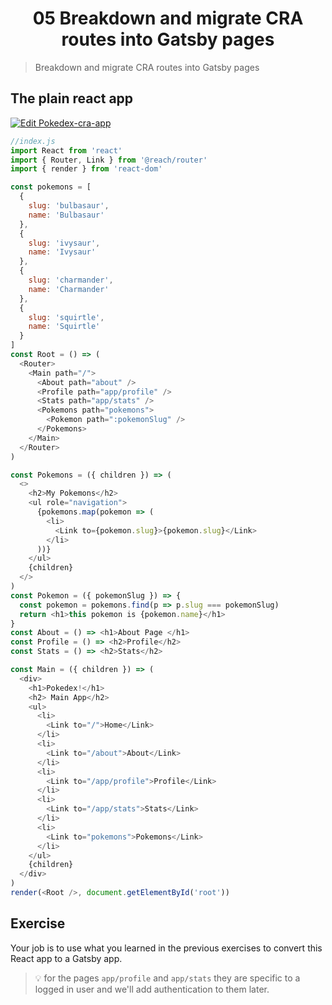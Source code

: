 <h1 align="center">05 Breakdown and migrate CRA routes into Gatsby pages</h1>

> Breakdown and migrate CRA routes into Gatsby pages

## The plain react app

[![Edit Pokedex-cra-app](https://codesandbox.io/static/img/play-codesandbox.svg)](https://codesandbox.io/s/heuristic-mountain-e77n0?fontsize=14&hidenavigation=1&theme=dark)

```js
//index.js
import React from 'react'
import { Router, Link } from '@reach/router'
import { render } from 'react-dom'

const pokemons = [
  {
    slug: 'bulbasaur',
    name: 'Bulbasaur'
  },
  {
    slug: 'ivysaur',
    name: 'Ivysaur'
  },
  {
    slug: 'charmander',
    name: 'Charmander'
  },
  {
    slug: 'squirtle',
    name: 'Squirtle'
  }
]
const Root = () => (
  <Router>
    <Main path="/">
      <About path="about" />
      <Profile path="app/profile" />
      <Stats path="app/stats" />
      <Pokemons path="pokemons">
        <Pokemon path=":pokemonSlug" />
      </Pokemons>
    </Main>
  </Router>
)

const Pokemons = ({ children }) => (
  <>
    <h2>My Pokemons</h2>
    <ul role="navigation">
      {pokemons.map(pokemon => (
        <li>
          <Link to={pokemon.slug}>{pokemon.slug}</Link>
        </li>
      ))}
    </ul>
    {children}
  </>
)
const Pokemon = ({ pokemonSlug }) => {
  const pokemon = pokemons.find(p => p.slug === pokemonSlug)
  return <h1>this pokemon is {pokemon.name}</h1>
}
const About = () => <h1>About Page </h1>
const Profile = () => <h2>Profile</h2>
const Stats = () => <h2>Stats</h2>

const Main = ({ children }) => (
  <div>
    <h1>Pokedex!</h1>
    <h2> Main App</h2>
    <ul>
      <li>
        <Link to="/">Home</Link>
      </li>
      <li>
        <Link to="/about">About</Link>
      </li>
      <li>
        <Link to="/app/profile">Profile</Link>
      </li>
      <li>
        <Link to="/app/stats">Stats</Link>
      </li>
      <li>
        <Link to="pokemons">Pokemons</Link>
      </li>
    </ul>
    {children}
  </div>
)
render(<Root />, document.getElementById('root'))
```

## Exercise

Your job is to use what you learned in the previous exercises to convert this React app to a Gatsby app.

> 💡 for the pages `app/profile` and `app/stats` they are specific to a logged in user and we'll add authentication to them later.
